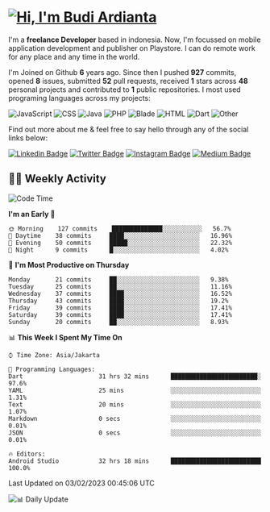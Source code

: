 # [![Hi, I'm Budi Ardianta](https://readme-typing-svg.herokuapp.com?size=24&vCenter=true&lines=%F0%9F%91%8B+Hi%2C+I'm+Budi+Ardianta+;%F0%9F%92%BB+Android+And+Web+Developer+)](https://git.io/typing-svg)

I'm a **freelance Developer** based in indonesia. Now, I'm focussed on mobile application development and publisher on Playstore. I can do remote work for any place and any time in the world.

I'm Joined on Github **6** years ago. Since then I pushed **927** commits, opened **8** issues, submitted **52** pull requests, received **1** stars across **48** personal projects and contributed to **1** public repositories.
I most used programing languages across my projects:

![JavaScript](https://img.shields.io/badge/-JavaScript-%23f1e05a?style=flat&logo=JavaScript&logoColor=white)
![CSS](https://img.shields.io/badge/-CSS-%23563d7c?style=flat&logo=CSS&logoColor=white)
![Java](https://img.shields.io/badge/-Java-%23b07219?style=flat&logo=Java&logoColor=white)
![PHP](https://img.shields.io/badge/-PHP-%234F5D95?style=flat&logo=PHP&logoColor=white)
![Blade](https://img.shields.io/badge/-Blade-%23f7523f?style=flat&logo=Blade&logoColor=white)
![HTML](https://img.shields.io/badge/-HTML-%23e34c26?style=flat&logo=HTML&logoColor=white)
![Dart](https://img.shields.io/badge/-Dart-%2300B4AB?style=flat&logo=Dart&logoColor=white)
![Other](https://img.shields.io/badge/-Other-%23ededed?style=flat&logo=Other&logoColor=white)

Find out more about me & feel free to say hello through any of the social links below:

[![Linkedin Badge](https://img.shields.io/badge/-budiardianata-blue?style=flat&logo=Linkedin&logoColor=white&link=https://www.linkedin.com/in/budiardianata/)](https://www.linkedin.com/in/budiardianata/)
[![Twitter Badge](https://img.shields.io/badge/-budiardianata-%231DA1F2.svg?style=flat&logo=twitter&logoColor=white&link=https://www.twitter.com/budiardianata)](https://www.linkedin.com/in/budiardianata/)
[![Instagram Badge](https://img.shields.io/badge/-budiardianata-purple?style=flat&logo=instagram&logoColor=white&link=https://instagram.com/budiardianata/)](https://instagram.com/budiardianata)
[![Medium Badge](https://img.shields.io/badge/-@budiardianata-%2312100E.svg?style=flat&logo=Medium&logoColor=white&link=https://medium.com/@budiardianata/)](https://medium.com/@budiardianata)

## 👨‍💻 Weekly Activity
<!--START_SECTION:waka-->
![Code Time](http://img.shields.io/badge/Code%20Time-1%2C624%20hrs%2054%20mins-blue)

**I'm an Early 🐤** 

```text
🌞 Morning    127 commits    ██████████████░░░░░░░░░░░   56.7% 
🌆 Daytime    38 commits     ████░░░░░░░░░░░░░░░░░░░░░   16.96% 
🌃 Evening    50 commits     █████░░░░░░░░░░░░░░░░░░░░   22.32% 
🌙 Night      9 commits      █░░░░░░░░░░░░░░░░░░░░░░░░   4.02%

```
📅 **I'm Most Productive on Thursday** 

```text
Monday       21 commits     ██░░░░░░░░░░░░░░░░░░░░░░░   9.38% 
Tuesday      25 commits     ██░░░░░░░░░░░░░░░░░░░░░░░   11.16% 
Wednesday    37 commits     ████░░░░░░░░░░░░░░░░░░░░░   16.52% 
Thursday     43 commits     ████░░░░░░░░░░░░░░░░░░░░░   19.2% 
Friday       39 commits     ████░░░░░░░░░░░░░░░░░░░░░   17.41% 
Saturday     39 commits     ████░░░░░░░░░░░░░░░░░░░░░   17.41% 
Sunday       20 commits     ██░░░░░░░░░░░░░░░░░░░░░░░   8.93%

```


📊 **This Week I Spent My Time On** 

```text
⌚︎ Time Zone: Asia/Jakarta

💬 Programming Languages: 
Dart                     31 hrs 32 mins      ████████████████████████░   97.6% 
YAML                     25 mins             ░░░░░░░░░░░░░░░░░░░░░░░░░   1.31% 
Text                     20 mins             ░░░░░░░░░░░░░░░░░░░░░░░░░   1.07% 
Markdown                 0 secs              ░░░░░░░░░░░░░░░░░░░░░░░░░   0.01% 
JSON                     0 secs              ░░░░░░░░░░░░░░░░░░░░░░░░░   0.01%

🔥 Editors: 
Android Studio           32 hrs 18 mins      █████████████████████████   100.0%

```


 Last Updated on 03/02/2023 00:45:06 UTC
<!--END_SECTION:waka-->

![📊 Daily Update](https://github.com/budiardianata/budiardianata/actions/workflows/update-activity.yml/badge.svg)

